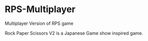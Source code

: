 # RPS-Multiplayer
Multiplayer Version of RPS game

Rock Paper Scissors V2 is a Japanese Game show inspired game.
